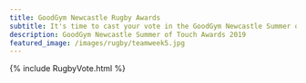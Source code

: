 ```yaml
---
title: GoodGym Newcastle Rugby Awards
subtitle: It's time to cast your vote in the GoodGym Newcastle Summer of Touch Awards 2019.
description: GoodGym Newcastle Summer of Touch Awards 2019
featured_image: /images/rugby/teamweek5.jpg
---
```


{% include RugbyVote.html %}
